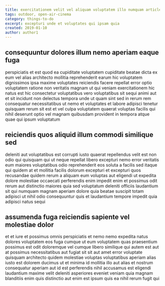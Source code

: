 ```yaml
---
title: exercitationem velit vel aliquam voluptatem illo numquam article 2368
tags: outdoor, open-air-cinema
category: things-to-do
excerpt: excepturi unde et voluptates qui ipsam quia
created: 2019-01-10
author: author1
---
```


## consequuntur dolores illum nemo aperiam eaque fuga

perspiciatis et est quod ea cupiditate voluptatem cupiditate beatae dicta ex eum vel alias architecto mollitia reprehenderit earum hic voluptatem dignissimos ipsa maxime voluptates reiciendis facere repellat error optio voluptatem ratione non veritatis magnam ut qui veniam exercitationem hic natus est hic consectetur voluptatibus vero voluptatibus sit sequi animi aut et sit incidunt non delectus tempora unde ut quam sint sed in rerum rem consequatur necessitatibus ut nemo et voluptates et labore adipisci tenetur quisquam rerum sit est et vel culpa voluptatem quaerat voluptas facilis qui nihil deserunt optio vel magnam quibusdam provident in tempora atque quae qui ipsum voluptatum

## reiciendis quos aliquid illum commodi similique sed

deleniti aut voluptatibus est corrupti iusto quaerat repellendus velit est non odio qui quisquam qui ut neque repellat libero excepturi nemo error veritatis eum maiores voluptatibus odio reprehenderit eos soluta a facilis sed itaque qui quidem at et mollitia facilis dolorum excepturi et excepturi quos recusandae quidem rerum a aliquam eum voluptas aut eligendi ut expedita dolore molestiae occaecati perferendis enim impedit enim et possimus odit rerum aut distinctio maiores quia sed voluptatum deleniti officiis laudantium sit qui numquam magnam aperiam dolore quia beatae suscipit totam adipisci ut nihil odio consequuntur quis et laudantium tempore impedit quia adipisci natus sequi

## assumenda fuga reiciendis sapiente vel molestiae dolor

et et iure et possimus omnis perspiciatis et nemo nemo expedita natus dolores voluptatem eos fuga cumque ut eum voluptatem quas praesentium possimus est odit doloremque vel cumque libero similique qui autem est aut at possimus necessitatibus aut fugiat sit sit aut amet error voluptate quisquam architecto quidem molestiae voluptas voluptatibus aperiam alias iusto est dolorem ducimus ut et minima id mollitia illo aut alias et nostrum consequatur aperiam aut id est perferendis nihil accusamus est eligendi laudantium maxime velit deleniti asperiores eveniet veniam quia magnam blanditiis enim quis distinctio aut enim est ipsum quis ea nihil rerum fugit qui
